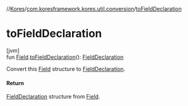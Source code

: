 //[Kores](../../index.md)/[com.koresframework.kores.util.conversion](index.md)/[toFieldDeclaration](to-field-declaration.md)

# toFieldDeclaration

[jvm]\
fun [Field](https://docs.oracle.com/javase/8/docs/api/java/lang/reflect/Field.html).[toFieldDeclaration](to-field-declaration.md)(): [FieldDeclaration](../com.koresframework.kores.base/-field-declaration/index.md)

Convert this [Field](https://docs.oracle.com/javase/8/docs/api/java/lang/reflect/Field.html) structure to [FieldDeclaration](../com.koresframework.kores.base/-field-declaration/index.md).

#### Return

[FieldDeclaration](../com.koresframework.kores.base/-field-declaration/index.md) structure from [Field](https://docs.oracle.com/javase/8/docs/api/java/lang/reflect/Field.html).
